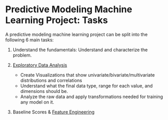 # Predictive Modeling Machine Learning Project: Tasks

A predictive modeling machine learning project can be split into the following 6
main tasks:

1. Understand the fundamentals: Understand and characterize the problem.



2. [Exploratory Data Analysis](https://en.wikipedia.org/wiki/Exploratory_data_analysis)
    - Create Visualizations that show univariate/bivariate/multivariate distributions and correlations
    - Understand what the final data type, range for each value, and dimensions should be.
    - Analyze the raw data and apply transformations needed for training any model on it.
3. Baseline Scores & [Feature Engineering](https://en.wikipedia.org/wiki/Feature_engineering)

